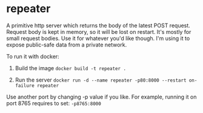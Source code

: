 # repeater
A primitive http server which returns the body of the latest POST request. 
Request body is kept in memory, so it will be lost on restart. It's mostly for small request bodies.
Use it for whatever you'd like though. I'm using it to expose public-safe data from a private network.

To run it with docker:

1. Build the image
`docker build -t repeater .`

2. Run the server
`docker run -d --name repeater -p80:8000 --restart on-failure repeater`

Use another port by changing -p value if you like. For example, running it on port 8765 requires to set: `-p8765:8000`
